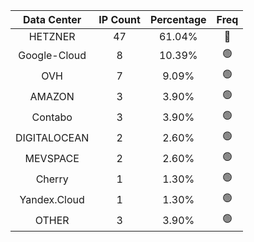 | Data Center | IP Count | Percentage | Freq |
|:------------:|:--------:|:-----------:|:-----:|
| HETZNER | 47 | 61.04% | 🔴 |
| Google-Cloud | 8 | 10.39% | 🟢 |
| OVH | 7 | 9.09% | 🟢 |
| AMAZON | 3 | 3.90% | 🟢 |
| Contabo | 3 | 3.90% | 🟢 |
| DIGITALOCEAN | 2 | 2.60% | 🟢 |
| MEVSPACE | 2 | 2.60% | 🟢 |
| Cherry | 1 | 1.30% | 🟢 |
| Yandex.Cloud | 1 | 1.30% | 🟢 |
| OTHER | 3 | 3.90% | 🟢 |